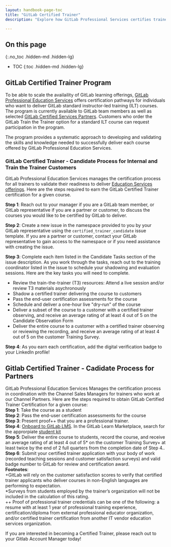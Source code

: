 ```yaml
---
layout: handbook-page-toc
title: "GitLab Certified Trainer"
description: "Explore how GitLab Professional Services certifies trainers to validate their readiness to deliver Education Services offerings."

---
```


## On this page
{:.no_toc .hidden-md .hidden-lg}

- TOC
{:toc .hidden-md .hidden-lg}

## GitLab Certified Trainer Program

To be able to scale the availaility of GitLab learning offerings, [GitLab Professional Education Services](https://about.gitlab.com/handbook/customer-success/professional-services-engineering/education-services/) offers certification pathways for individuals who want to deliver GitLab standard instructor-led training (ILT) courses. The program is currently available to GitLab team members as well as selected [GitLab Certified Services Partners](https://about.gitlab.com/handbook/resellers/services/). Customers who order the GitLab Train the Trainer option for a standard ILT course can request participation in the program.

The program provides a systematic approach to developing and validating the skills and knowledge needed to successfully deliver each course offered by GitLab Professional Education Services.

### GitLab Certified Trainer - Candidate Process for Internal and Train the Trainer Customers

GitLab Professional Education Services manages the certification process for all trainers to validate their readiness to deliver [Education Services offerings](https://about.gitlab.com/services/education/). Here are the steps required to earn the GitLab Certified Trainer certification for a given course. 


**Step 1**: Reach out to your manager if you are a GitLab team member, or GitLab representative if you are a partner or customer, to discuss the courses you would like to be certified by GitLab to deliver.

**Step 2**: Create a new issue in the namespace provided to you by your GitLab representative using the `certified_trainer_candidate` issue template. If you are a partner or customer, contact your GitLab representative to gain access to the namespace or if you need assistance with creating the issue.

**Step 3**: Complete each item listed in the Candidate Tasks section of the issue description. As you work through the tasks, reach out to the training coordinator listed in the issue to schedule your shadowing and evaluation sessions. Here are the key tasks you will need to complete.
- Review the train-the-trainer (T3) resources: Attend a live session and/or review T3 materials asychronously
- Shadow a certified trainer delivering the course to customers
- Pass the end-user certification assessments for the course
- Schedule and deliver a one-hour live "dry-run" of the course 
- Deliver a subset of the course to a customer with a certified trainer observing, and receive an average rating of at least 4 out of 5 on the Candidate Observation Form
- Deliver the entire course to a customer with a certified trainer observing or reviewing the recording, and receive an average rating of at least 4 out of 5 on the customer Training Survey.

**Step 4**: As you earn each certification, add the digital verification badge to your LinkedIn profile!

## Gitlab Certified Trainer - Cadidate Process for Partners

GitLab Professional Education Services Manages the certification process in coordination with the Channel Sales Managers for trainers who work at our Channel Partners.
Here are the steps required to obtain GitLab Certified Trainer Certification for a given course: 
<br>**Step 1**: Take the course as a student
<br>**Step 2**: Pass the end-user certification assessments for the course
<br>**Step 3**: Present proof++ that you are a professional trainer.
<br>**Step 4**: [Onboard to GitLab LMS](). <!--TODO: Add link to handbook page--> In the GitLab Learn Marketplace, search for the approrpiate [student kit](https://products.leapest.com/?leap_authorization_code=eyJhbGciOiJIUzI1NiIsInR5cCI6IkpXVCJ9.eyJ0aWQiOiI1YTY4Zjc0MC0yYjk2LTExZWMtOTZhYy0zYmNlOTk3NWFlNDAiLCJyb290IjoiNTUwNTkyNDAtMmI5Ni0xMWVjLTkwYWItYjMyNGRiNzY5NWIwIiwibm9uY2UiOiJfRHQ3YUtJWUVKLmN5U3NjIiwiYWx0ZXJuYXRpdmVBY2NvdW50cyI6ZmFsc2UsImlhdCI6MTYzNDA2ODUzMCwiZXhwIjoxNjM0MDY5MTMwfQ.Rde3f7jeMy28MJgoK58Pdmi6vgyM95r2m4L0fszIHbs)
<br>**Step 5**: Deliver the entire course to students, record the course, and receive an average rating of at least 4 out of 5* on the customer Training Survey+ at least twice by the end of 2 full quarters from the completion date of Step 4..
<br>**Step 6**: Submit your certified trainer application with your body of work (recorded teaching sessions and customer satisfaction surveys) and valid badge number to GitLab for review and certification award.
<br>**Footnotes**: 
<br>+GitLab will rely on the customer satisfaction scores to verify that certified trainer applicants who deliver courses in non-English languages are performing to expectation. 
<br>*Surveys from students employed by the trainer’s organization will not be included in the calculation of this rating. 
<br>++ Proof of professional trainer credentials can be one of the following: a resume with at least 1 year of professional training experience, certification/diploma from external professional educator organization, and/or certified trainer certification from another IT vendor education services organization.

If you are interested in becoming a Certified Trainer, please reach out to your Gitlab Account Manager today!
